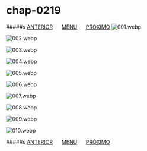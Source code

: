 # chap-0219
#####s [ANTERIOR](/chap-0218/readme.md)&nbsp;&nbsp;&nbsp;&nbsp;&nbsp;&nbsp;[MENU](/readme.md)&nbsp;&nbsp;&nbsp;&nbsp;&nbsp;&nbsp;[PRÓXIMO](/chap-0220/readme.md)
![001.webp](001.webp)

![002.webp](002.webp)

![003.webp](003.webp)

![004.webp](004.webp)

![005.webp](005.webp)

![006.webp](006.webp)

![007.webp](007.webp)

![008.webp](008.webp)

![009.webp](009.webp)

![010.webp](010.webp)

#####s [ANTERIOR](/chap-0218/readme.md)&nbsp;&nbsp;&nbsp;&nbsp;&nbsp;&nbsp;[MENU](/readme.md)&nbsp;&nbsp;&nbsp;&nbsp;&nbsp;&nbsp;[PRÓXIMO](/chap-0220/readme.md)
